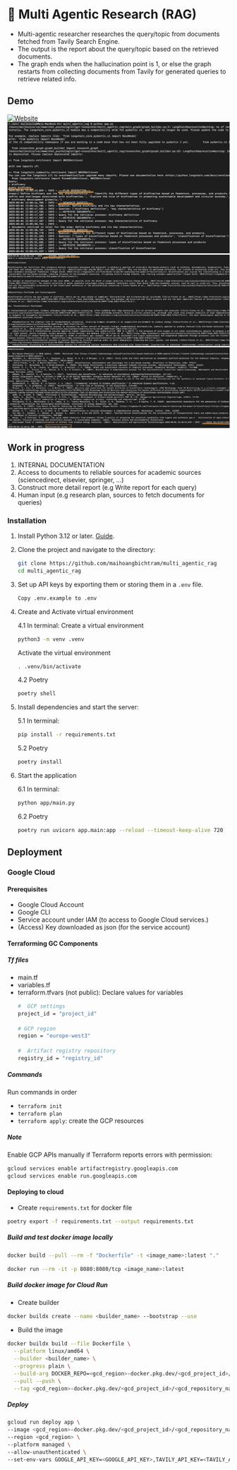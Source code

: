 # 🔎 Multi Agentic Research (RAG)

- Multi-agentic researcher researches the query/topic from documents fetched from Tavily Search Engine.
- The output is the report about the query/topic based on the retrieved documents.
- The graph ends when the hallucination point is 1, or else the graph restarts from collecting documents from Tavily 
for generated queries to retrieve related info.

## Demo
[![Website](https://img.shields.io/badge/Demo%20Website-google%20clould%20platform-teal?style=for-the-badge&logo=world&logoColor=white&color=0891b2)](https://app-930736962858.europe-west3.run.app/docs)
![img.png](./media/Screenshot%202025-03-05%20at%2016.38.14.png)
![img.png](./media/Screenshot%202025-03-05%20at%2016.38.26.png)
![img.png](./media/Screenshot%202025-03-05%20at%2016.38.57.png)

## Work in progress

1. INTERNAL DOCUMENTATION
2. Access to documents to reliable sources for academic sources (sciencedirect, elsevier, springer, ...)
3. Construct more detail report (e.g Write report for each query)
4. Human input (e.g research plan, sources to fetch documents for queries)

### Installation

1. Install Python 3.12 or later. [Guide](https://www.tutorialsteacher.com/python/install-python).
2. Clone the project and navigate to the directory:

    ```bash
    git clone https://github.com/maihoangbichtram/multi_agentic_rag
    cd multi_agentic_rag
    ```

3. Set up API keys by exporting them or storing them in a `.env` file.

    ```bash
    Copy .env.example to .env
    ```

4. Create and Activate virtual environment

   4.1 In terminal:
   Create a virtual environment

   ```bash
   python3 -m venv .venv
   ```
   Activate the virtual environment

   ```bash
   . .venv/bin/activate
   ```
   4.2 Poetry

   ```bash
   poetry shell
   ```
5. Install dependencies and start the server:

    5.1 In terminal:
    ```bash
    pip install -r requirements.txt
    ```
    5.2 Poetry
   ```bash
   poetry install
   ```
6. Start the application

   6.1 In terminal:

   ```bash
   python app/main.py
   ```
   6.2 Poetry
   ```bash
   poetry run uvicorn app.main:app --reload --timeout-keep-alive 720
   ```

## Deployment
### Google Cloud
#### Prerequisites
- Google Cloud Account
- Google CLI
- Service account under IAM (to access to Google Cloud services.)
- (Access) Key downloaded as json (for the service account)
#### Terraforming GC Components
##### Tf files
- main.tf
- variables.tf
- terraform.tfvars (not public): Declare values for variables
   ```bash
   #  GCP settings
   project_id = "project_id"

   # GCP region
   region = "europe-west3"

   #  Artifact registry repository
   registry_id = "registry_id"
   ```
##### Commands
Run commands in order
- `terraform init`
- `terraform plan`
- `terraform apply`: create the GCP resources

##### Note
Enable GCP APIs manually if Terraform reports errors with permission:
```bash
gcloud services enable artifactregistry.googleapis.com
gcloud services enable run.googleapis.com
```
#### Deploying to cloud
- Create `requirements.txt` for docker file
```bash
poetry export -f requirements.txt --output requirements.txt
```
##### Build and test docker image locally
```bash
docker build --pull --rm -f "Dockerfile" -t <image_name>:latest "."
```
```bash
docker run --rm -it -p 8080:8080/tcp <image_name>:latest
```
##### Build docker image for Cloud Run
- Create builder
```bash
docker buildx create --name <builder_name> --bootstrap --use
```
- Build the image
```bash
docker buildx build --file Dockerfile \
  --platform linux/amd64 \
  --builder <builder_name> \
  --progress plain \
  --build-arg DOCKER_REPO=<gcd_region>-docker.pkg.dev/<gcd_project_id>/<gcd_repository_name>/ \
  --pull --push \
  --tag <gcd_region>-docker.pkg.dev/<gcd_project_id>/<gcd_repository_name>/<image_name>:latest .
```
##### Deploy
```bash
gcloud run deploy app \                             
--image <gcd_region>-docker.pkg.dev/<gcd_project_id>/<gcd_repository_name>/<image_name>:latest \
--region <gcd_region> \
--platform managed \
--allow-unauthenticated \
--set-env-vars GOOGLE_API_KEY=<GOOGLE_API_KEY>,TAVILY_API_KEY=<TAVILY_API_KEY>,CO_API_KEY=<CO_API_KEY>
```





